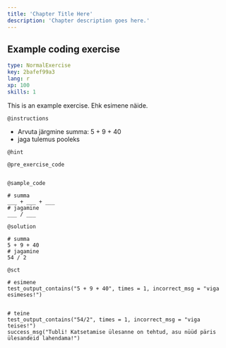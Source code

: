 ```yaml
---
title: 'Chapter Title Here'
description: 'Chapter description goes here.'
---
```


## Example coding exercise

```yaml
type: NormalExercise
key: 2bafef99a3
lang: r
xp: 100
skills: 1
```

This is an example exercise. Ehk esimene näide.

`@instructions`
- Arvuta järgmine summa: 5 + 9 + 40
- jaga tulemus pooleks

`@hint`


`@pre_exercise_code`
```{r}

```

`@sample_code`
```{r}
# summa 
___ + ___ + ___
# jagamine
___ / ___
```

`@solution`
```{r}
# summa 
5 + 9 + 40
# jagamine
54 / 2
```

`@sct`
```{r}
# esimene
test_output_contains("5 + 9 + 40", times = 1, incorrect_msg = "viga esimeses!")
 

# teine
test_output_contains("54/2", times = 1, incorrect_msg = "viga teises!")
success_msg("Tubli! Katsetamise ülesanne on tehtud, asu nüüd päris ülesandeid lahendama!")

```
